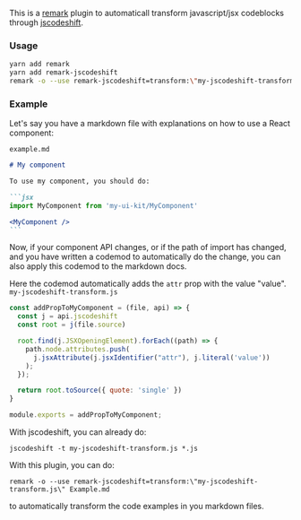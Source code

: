 This is a [remark][] plugin to automaticall transform javascript/jsx
codeblocks through [jscodeshift][].

### Usage

```bash
yarn add remark
yarn add remark-jscodeshift
remark -o --use remark-jscodeshift=transform:\"my-jscodeshift-transform.js\" File.md
```

### Example

Let's say you have a markdown file with explanations on how to use a React component:

`example.md`

``````markdown
# My component

To use my component, you should do:

```jsx
import MyComponent from 'my-ui-kit/MyComponent'

<MyComponent />
```

``````

Now, if your component API changes, or if the path of import has changed, and you
have written a codemod to automatically do the change, you can also apply this
codemod to the markdown docs.

Here the codemod automatically adds the `attr` prop with the value "value".
`my-jscodeshift-transform.js`

```js
const addPropToMyComponent = (file, api) => {
  const j = api.jscodeshift
  const root = j(file.source)

  root.find(j.JSXOpeningElement).forEach((path) => {
    path.node.attributes.push(
      j.jsxAttribute(j.jsxIdentifier("attr"), j.literal('value'))
    );
  });

  return root.toSource({ quote: 'single' })
}

module.exports = addPropToMyComponent;
```

With jscodeshift, you can already do:

```
jscodeshift -t my-jscodeshift-transform.js *.js
```

With this plugin, you can do:

```
remark -o --use remark-jscodeshift=transform:\"my-jscodeshift-transform.js\" Example.md
```

to automatically transform the code examples in you markdown files.



[remark]: https://github.com/remarkjs/remark
[jscodeshift]: https://github.com/facebook/jscodeshift
